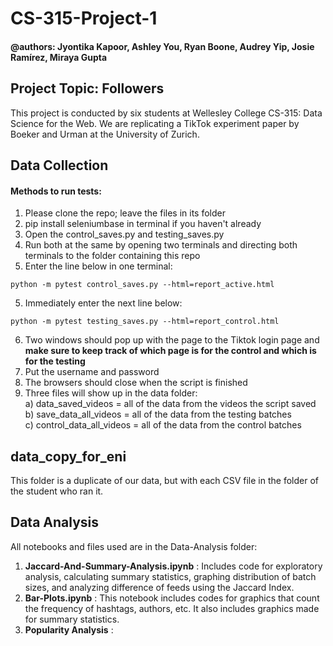 # CS-315-Project-1
#### @authors: Jyontika Kapoor, Ashley You, Ryan Boone, Audrey Yip, Josie Ramírez, Miraya Gupta
## Project Topic: Followers

This project is conducted by six students at Wellesley College CS-315: Data Science for the Web.
We are replicating a TikTok experiment paper by Boeker and Urman at the University of Zurich.

## Data Collection
#### Methods to run tests:
1. Please clone the repo; leave the files in its folder
2. pip install seleniumbase in terminal if you haven't already
3. Open the control_saves.py and testing_saves.py
4. Run both at the same by opening two terminals and directing both terminals to the folder containing this repo
5. Enter the line below in one terminal:

```
python -m pytest control_saves.py --html=report_active.html
```
5. Immediately enter the next line below:

```
python -m pytest testing_saves.py --html=report_control.html

```
6. Two windows should pop up with the page to the Tiktok login page and **make sure to keep track of which page is for the control and which is for the testing**
7. Put the username and password
8. The browsers should close when the script is finished
9. Three files will show up in the data folder: <br />
       a) data_saved_videos = all of the data from the videos the script saved <br />
       b) save_data_all_videos = all of the data from the testing batches <br />
       c) control_data_all_videos = all of the data from the control batches <br />

## data_copy_for_eni 
This folder is a duplicate of our data, but with each CSV file in the folder of the student who ran it. 


## Data Analysis
All notebooks and files used are in the Data-Analysis folder:

1. **Jaccard-And-Summary-Analysis.ipynb** : Includes code for exploratory analysis, calculating summary statistics, graphing distribution of batch sizes, and analyzing difference of feeds using the Jaccard Index.
2. **Bar-Plots.ipynb** : This notebook includes codes for graphics that count the frequency of hashtags, authors, etc. It also includes graphics made for summary statistics.
3. **Popularity Analysis** :

